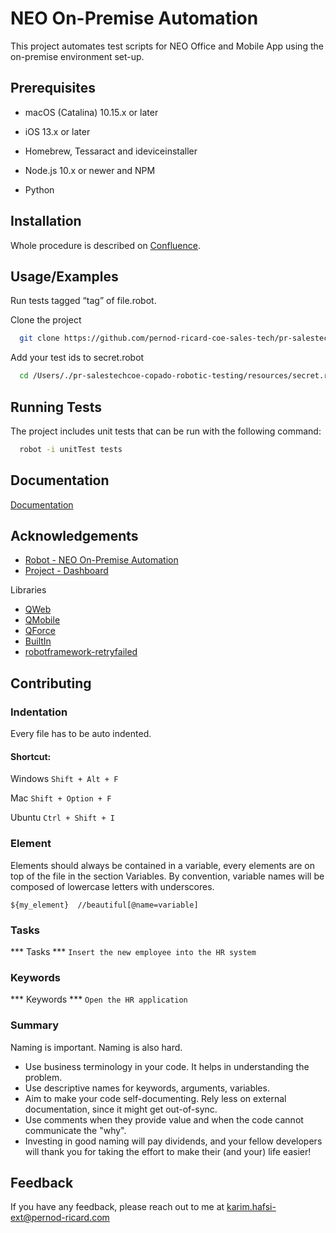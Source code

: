 # NEO On-Premise Automation
This project automates test scripts for NEO Office and Mobile App using the on-premise environment set-up.


## Prerequisites
* macOS (Catalina) 10.15.x or later

* iOS 13.x or later

* Homebrew, Tessaract and ideviceinstaller

* Node.js 10.x or newer and NPM
  
* Python


## Installation
Whole procedure is described on [Confluence](https://pernod-ricard.atlassian.net/l/cp/j1Zx9Y81).


## Usage/Examples
Run tests tagged “tag” of file.robot.

Clone the project

```bash
  git clone https://github.com/pernod-ricard-coe-sales-tech/pr-salestechcoe-copado-robotic-testing.git
```

Add your test ids to secret.robot

```bash
  cd /Users/./pr-salestechcoe-copado-robotic-testing/resources/secret.robot
```


## Running Tests
The project includes unit tests that can be run with the following command:

```bash
  robot -i unitTest tests
```


## Documentation
[Documentation](https://pernod-ricard.atlassian.net/l/cp/f157h359)


## Acknowledgements
- [Robot - NEO On-Premise Automation](https://eu-robotic.copado.com/robots/39563/r/23909)
- [Project - Dashboard](https://eu-robotic.copado.com/robots/39563/dashboard)

Libraries                      
- [QWeb](https://docs.copado.com/resources/Storage/copado-robotic-testing-publication/CRT%20Site/qwords-reference/current/qwords/_attachments/QWeb.html)
- [QMobile](https://docs.copado.com/resources/Storage/copado-robotic-testing-publication/CRT%20Site/qwords-reference/current/qwords/_attachments/QMobile.html)
- [QForce](https://docs.copado.com/resources/Storage/copado-robotic-testing-publication/CRT%20Site/qwords-reference/current/qwords/_attachments/QForce.html)
- [BuiltIn](https://docs.copado.com/resources/Storage/copado-robotic-testing-publication/CRT%20Site/qwords-reference/current/qwords/_attachments/BuiltIn.html)
- [robotframework-retryfailed](https://github.com/MarketSquare/robotframework-retryfailed)

## Contributing

### Indentation
Every file has to be auto indented. 

#### Shortcut:
Windows `Shift + Alt + F`

Mac `Shift + Option + F`

Ubuntu `Ctrl + Shift + I`

### Element
Elements should always be contained in a variable, every elements are on top of the file in the section Variables. By convention, variable names will be composed of lowercase letters with underscores.

`${my_element}  //beautiful[@name=variable]`

### Tasks ### 
*** Tasks ***
`Insert the new employee into the HR system`

### Keywords ### 
*** Keywords ***
`Open the HR application`

### Summary ### 
Naming is important. Naming is also hard.

* Use business terminology in your code. It helps in understanding the problem.
* Use descriptive names for keywords, arguments, variables.
* Aim to make your code self-documenting. Rely less on external documentation, since it might get out-of-sync.
* Use comments when they provide value and when the code cannot communicate the "why".
* Investing in good naming will pay dividends, and your fellow developers will thank you for taking the effort to make their (and your) life easier!


## Feedback
If you have any feedback, please reach out to me at karim.hafsi-ext@pernod-ricard.com